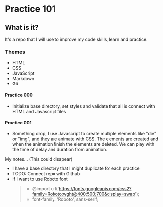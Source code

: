 # Practice 101

## What is it?

It's a repo that I will use to improve my code skills, learn and practice.

### Themes

- HTML
- CSS
- JavaScript
- Markdown
- Git

#### Practice 000

- Initialize base directory, set styles and validate that all is connect with HTML and Javascript files

#### Practice 001

- Something drop, I use Javascript to create multiple elements like "div" or "img", and they are animate with CSS. The elements are created and when the animation finish the elements are deleted. We can play with the time of delay and duration from animation.

My notes... (This could disapear)

- I have a base directory that I might duplicate for each practice
- TODO: Connect repo with Github
- If I want to use Roboto font
  > - @import url('https://fonts.googleapis.com/css2?family=Roboto:wght@400;500;700&display=swap');
  > - font-family: 'Roboto', sans-serif;
